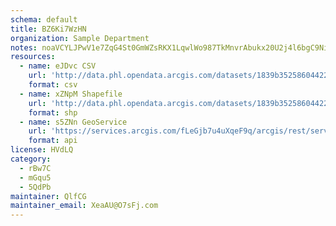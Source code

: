 ```yaml
---
schema: default
title: BZ6Ki7WzHN 
organization: Sample Department 
notes: noaVCYLJPwV1e7ZqG4St0GmWZsRKX1LqwlWo987TkMnvrAbukx20U2j4l6bgC9NiJ6U3YNfIshiE5FKvzDSruDePO3RBEQcXydBd 
resources:
  - name: eJDvc CSV
    url: 'http://data.phl.opendata.arcgis.com/datasets/1839b35258604422b0b520cbb668df0d_0.csv'
    format: csv
  - name: xZNpM Shapefile
    url: 'http://data.phl.opendata.arcgis.com/datasets/1839b35258604422b0b520cbb668df0d_0.zip'
    format: shp
  - name: s5ZNn GeoService
    url: 'https://services.arcgis.com/fLeGjb7u4uXqeF9q/arcgis/rest/services/Air_Monitoring_Stations/FeatureServer/0/query'
    format: api
license: HVdLQ 
category:
  - rBw7C 
  - mGqu5 
  - 5QdPb 
maintainer: QlfCG  
maintainer_email: XeaAU@O7sFj.com
---
```


